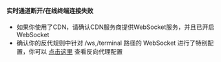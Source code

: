#### 实时通道断开/在线终端连接失败
+ 如果你使用了CDN，请确认CDN服务商提供WebSocket服务，并且已开启WebSocket
+ 确认你的反代规则中针对 /ws,/terminal 路径的 WebSocket 进行了特别配置，你可以 [点击这里](/guide/dashboard.html#配置反向代理) 查看反向代理配置
